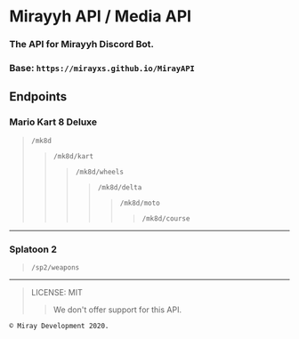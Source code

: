 # Mirayyh API / Media API

### The API for Mirayyh Discord Bot.

### Base: `https://mirayxs.github.io/MirayAPI`

## Endpoints

### Mario Kart 8 Deluxe

> `/mk8d`
>> `/mk8d/kart`
>>> `/mk8d/wheels`
>>>> `/mk8d/delta`
>>>>> `/mk8d/moto`
>>>>>> `/mk8d/course`

<hr>

### Splatoon 2



> `/sp2/weapons`
<hr>

> LICENSE: MIT
>> We don't offer support for this API.

`© Miray Development 2020.`
